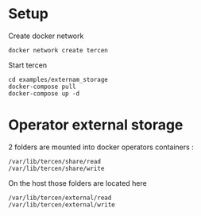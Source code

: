 # Setup

Create docker network

```shell
docker network create tercen
```

Start tercen

```shell
cd examples/externam_storage
docker-compose pull
docker-compose up -d
```

# Operator external storage

2 folders are mounted into docker operators containers :

```shell
/var/lib/tercen/share/read
/var/lib/tercen/share/write
```

On the host those folders are located here 

```shell
/var/lib/tercen/external/read
/var/lib/tercen/external/write
```

